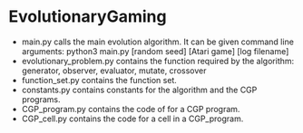# EvolutionaryGaming

* main.py calls the main evolution algorithm. It can be given command line arguments: python3 main.py [random seed] [Atari game] [log filename]
* evolutionary_problem.py contains the function required by the algorithm: generator, observer, evaluator, mutate, crossover
* function_set.py contains the function set.
* constants.py contains constants for the algorithm and the CGP programs.
* CGP_program.py contains the code of for a CGP program.
* CGP_cell.py contains the code for a cell in a CGP_program.
